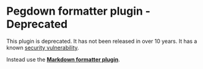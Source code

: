 # Pegdown formatter plugin - Deprecated

This plugin is deprecated. It has not been released in over 10 years. It has a known [security vulnerability](https://jenkins.io/security/advisory/2019-08-07/#SECURITY-142).

Instead use the [**Markdown formatter plugin**](https://plugins.jenkins.io/markdown-formatter/).
